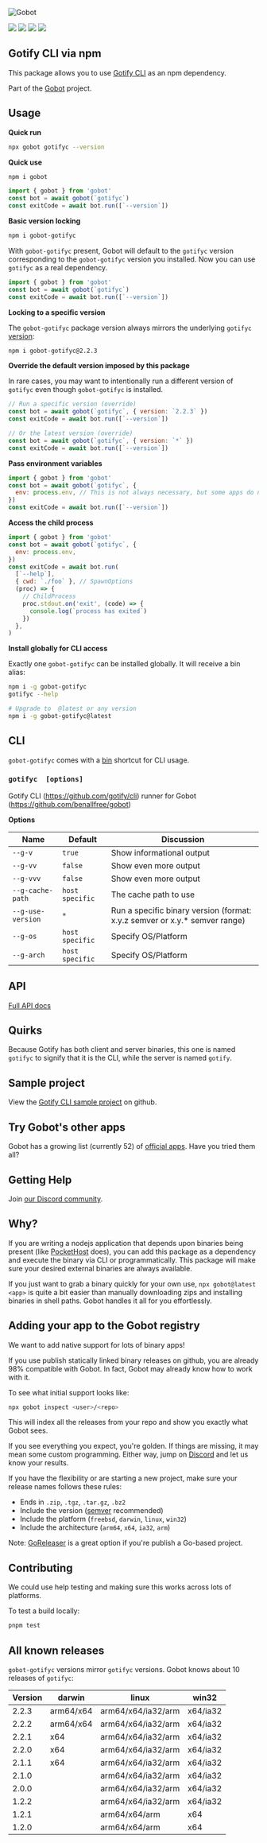 ![Gobot](https://raw.githubusercontent.com/benallfree/gobot/v1.0.0-alpha.37/assets/gobot-banner-300x.png)

![](https://img.shields.io/npm/v/gobot-gotifyc) ![](https://img.shields.io/npm/dt/gobot-gotifyc) ![](https://img.shields.io/github/commit-activity/t/benallfree/gobot) ![](https://img.shields.io/github/stars/benallfree/gobot)

## Gotify CLI via npm

This package allows you to use [Gotify CLI](https://github.com/gotify/cli) as an npm dependency.

Part of the [Gobot](https://www.npmjs.com/package/gobot) project.

## Usage

**Quick run**

```bash
npx gobot gotifyc --version
```

**Quick use**

```bash
npm i gobot
```

```js
import { gobot } from 'gobot'
const bot = await gobot(`gotifyc`)
const exitCode = await bot.run([`--version`])
```

**Basic version locking**

```bash
npm i gobot-gotifyc
```

With `gobot-gotifyc` present, Gobot will default to the `gotifyc` version corresponding to the `gobot-gotifyc` version you installed. Now you can use `gotifyc` as a real dependency.

```js
import { gobot } from 'gobot'
const bot = await gobot(`gotifyc`)
const exitCode = await bot.run([`--version`])
```

**Locking to a specific version**

The `gobot-gotifyc` package version always mirrors the underlying `gotifyc` [version](#all-known-releases):

```bash
npm i gobot-gotifyc@2.2.3
```

**Override the default version imposed by this package**

In rare cases, you may want to intentionally run a different version of `gotifyc` even though `gobot-gotifyc` is installed.

```js
// Run a specific version (override)
const bot = await gobot(`gotifyc`, { version: `2.2.3` })
const exitCode = await bot.run([`--version`])

// Or the latest version (override)
const bot = await gobot(`gotifyc`, { version: `*` })
const exitCode = await bot.run([`--version`])
```

**Pass environment variables**

```js
import { gobot } from 'gobot'
const bot = await gobot(`gotifyc`, {
  env: process.env, // This is not always necessary, but some apps do need it
})
const exitCode = await bot.run([`--version`])
```

**Access the child process**

```js
import { gobot } from 'gobot'
const bot = await gobot(`gotifyc`, {
  env: process.env,
})
const exitCode = await bot.run(
  [`--help`],
  { cwd: `./foo` }, // SpawnOptions
  (proc) => {
    // ChildProcess
    proc.stdout.on('exit', (code) => {
      console.log(`process has exited`)
    })
  },
)
```

**Install globally for CLI access**

Exactly one `gobot-gotifyc` can be installed globally. It will receive a bin alias:

```bash
npm i -g gobot-gotifyc
gotifyc --help

# Upgrade to  @latest or any version
npm i -g gobot-gotifyc@latest
```

## CLI

`gobot-gotifyc` comes with a [bin](https://docs.npmjs.com/cli/v10/configuring-npm/package-json#bin) shortcut for CLI usage.

### `gotifyc  [options]`

Gotify CLI (https://github.com/gotify/cli) runner for Gobot (https://github.com/benallfree/gobot)

**Options**

| Name              | Default         | Discussion                                                                  |
| ----------------- | --------------- | --------------------------------------------------------------------------- |
| `--g-v`           | `true`          | Show informational output                                                   |
| `--g-vv`          | `false`         | Show even more output                                                       |
| `--g-vvv`         | `false`         | Show even more output                                                       |
| `--g-cache-path`  | `host specific` | The cache path to use                                                       |
| `--g-use-version` | `*`             | Run a specific binary version (format: x.y.z semver or x.y.\* semver range) |
| `--g-os`          | `host specific` | Specify OS/Platform                                                         |
| `--g-arch`        | `host specific` | Specify OS/Platform                                                         |

## API

[Full API docs](https://github.com/benallfree/gobot/blob/v1.0.0-alpha.37/docs/readme.md)

## Quirks

Because Gotify has both client and server binaries, this one is named `gotifyc` to signify that it is the CLI, while the server is named `gotify`.

## Sample project

View the [Gotify CLI sample project](https://github.com/benallfree/gobot/tree/v1.0.0-alpha.37/src/apps/gotifyc/sample-project) on github.

## Try Gobot's other apps

Gobot has a growing list (currently 52) of [official apps](https://www.npmjs.com/package/gobot#official-gobot-apps). Have you tried them all?

## Getting Help

Join [our Discord community](https://discord.gg/977kMmFnXc).

## Why?

If you are writing a nodejs application that depends upon binaries being present (like [PocketHost](https://github.com/pockethost/pockethost) does), you can add this package as a dependency and execute the binary via CLI or programmatically. This package will make sure your desired external binaries are always available.

If you just want to grab a binary quickly for your own use, `npx gobot@latest <app>` is quite a bit easier than manually downloading zips and installing binaries in shell paths. Gobot handles it all for you effortlessly.

## Adding your app to the Gobot registry

We want to add native support for lots of binary apps!

If you use publish statically linked binary releases on github, you are already 98% compatible with Gobot. In fact, Gobot may already know how to work with it.

To see what initial support looks like:

```bash
npx gobot inspect <user>/<repo>
```

This will index all the releases from your repo and show you exactly what Gobot sees.

If you see everything you expect, you're golden. If things are missing, it may mean some custom programming. Either way, jump on [Discord](https://discord.gg/977kMmFnXc) and let us know your results.

If you have the flexibility or are starting a new project, make sure your release names follows these rules:

- Ends in `.zip`, `.tgz`, `.tar.gz`, `.bz2`
- Include the version ([semver](https://semver.org) recommended)
- Include the platform (`freebsd`, `darwin`, `linux`, `win32`)
- Include the architecture (`arm64`, `x64`, `ia32`, `arm`)

Note: [GoReleaser](https://goreleaser.com/) is a great option if you're publish a Go-based project.

## Contributing

We could use help testing and making sure this works across lots of platforms.

To test a build locally:

```bash
pnpm test
```

## All known releases

`gobot-gotifyc` versions mirror `gotifyc` versions. Gobot knows about 10 releases of `gotifyc`:

| Version | darwin    | linux              | win32    |
| ------- | --------- | ------------------ | -------- |
| 2.2.3   | arm64/x64 | arm64/x64/ia32/arm | x64/ia32 |
| 2.2.2   | arm64/x64 | arm64/x64/ia32/arm | x64/ia32 |
| 2.2.1   | x64       | arm64/x64/ia32/arm | x64/ia32 |
| 2.2.0   | x64       | arm64/x64/ia32/arm | x64/ia32 |
| 2.1.1   | x64       | arm64/x64/ia32/arm | x64/ia32 |
| 2.1.0   |           | arm64/x64/ia32/arm | x64/ia32 |
| 2.0.0   |           | arm64/x64/ia32/arm | x64/ia32 |
| 1.2.2   |           | arm64/x64/ia32/arm | x64/ia32 |
| 1.2.1   |           | arm64/x64/arm      | x64      |
| 1.2.0   |           | arm64/x64/arm      | x64      |

